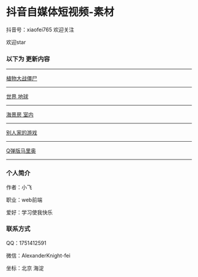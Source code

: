# 抖音自媒体短视频-素材

抖音号：xiaofei765  欢迎关注

欢迎star

### 以下为 更新内容
<hr>

[植物大战僵尸](https://evelope.github.io/TikTok-Media/h5-game-plantsVSzombies)<br>
<hr>

[世界 地球](https://evelope.github.io/TikTok-Media/fanScape)<br>
<hr>

[海景房 室内](https://evelope.github.io/TikTok-Media/showroom)<br>
<hr>

[别人家的游戏](https://evelope.github.io/TikTok-Media/heraclosgame)<br>
<hr>

[Q弹版马里奥](https://evelope.github.io/TikTok-Media/jellymar)<br>
<hr>

### 个人简介

作者：小飞

职业：web前端

爱好：学习使我快乐

### 联系方式

QQ：1751412591

微信：AlexanderKnight-fei

坐标：北京 海淀
